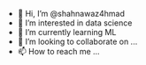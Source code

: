 - 👋 Hi, I’m @shahnawaz4hmad
- 👀 I’m interested in data science
- 🌱 I’m currently learning ML
- 💞️ I’m looking to collaborate on ...
- 📫 How to reach me ...

<!---
shahnawaz4hmad/shahnawaz4hmad is a ✨ special ✨ repository because its `README.md` (this file) appears on your GitHub profile.
You can click the Preview link to take a look at your changes.
--->
